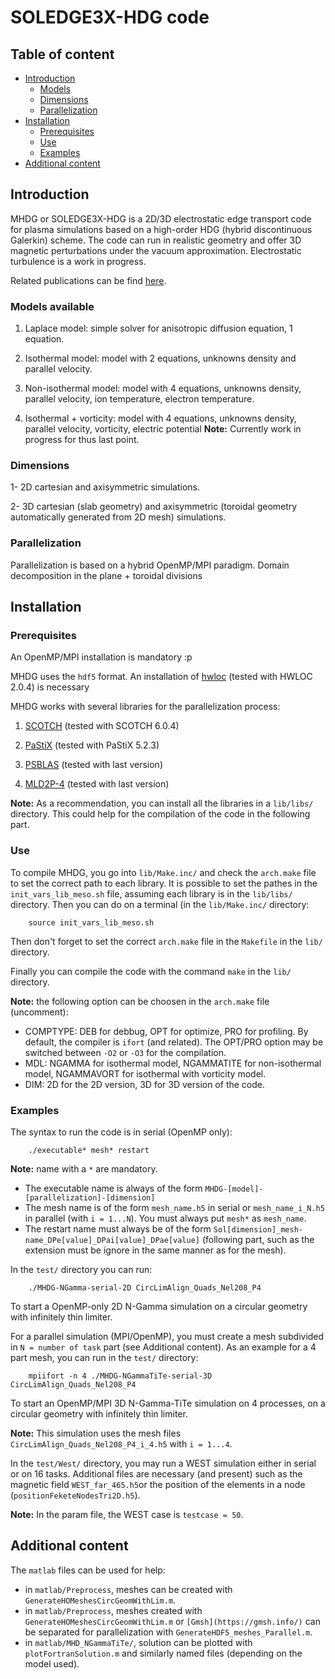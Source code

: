 # SOLEDGE3X-HDG code

## Table of content
- [Introduction](#introduction)
    - [Models](#models-available)
    - [Dimensions](#dimensions)
    - [Parallelization](#parallelization)
- [Installation](#installation)
    - [Prerequisites](#prerequisites)
    - [Use](#use)
    - [Examples](#examples)
- [Additional content](#additional-content)

## Introduction
MHDG or SOLEDGE3X-HDG is a 2D/3D electrostatic edge transport code for plasma simulations based on a high-order HDG (hybrid discontinuous Galerkin) scheme.
The code can run in realistic geometry and offer 3D magnetic perturbations under the vacuum approximation.
Electrostatic turbulence is a work in progress.

Related publications can be find [here](https://giorgianig.wixsite.com/giorgianig/publications).

### Models available
1. Laplace model: simple solver for anisotropic diffusion equation, 1 equation.

2. Isothermal model: model with 2 equations, unknowns density and parallel velocity.

3. Non-isothermal model: model with 4 equations, unknowns density, parallel velocity, ion temperature, electron temperature.

4. Isothermal + vorticity: model with 4 equations, unknowns density, parallel velocity, vorticity, electric potential
**Note:** Currently work in progress for thus last point.

### Dimensions

1- 2D cartesian and axisymmetric simulations.

2- 3D cartesian (slab geometry) and axisymmetric (toroidal geometry automatically generated from 2D mesh) simulations.

### Parallelization

Parallelization is based on a hybrid OpenMP/MPI paradigm. Domain decomposition in the plane + toroidal divisions

## Installation

### Prerequisites

An OpenMP/MPI installation is mandatory :p

MHDG uses the `hdf5` format. An installation of [hwloc](https://www.open-mpi.org/projects/hwloc/) (tested with HWLOC 2.0.4) is necessary

MHDG works with several libraries for the parallelization process:

1. [SCOTCH](https://gitlab.inria.fr/scotch/scotch) (tested with SCOTCH 6.0.4)

2. [PaStiX](http://pastix.gforge.inria.fr/files/README-txt.html) (tested with PaStiX 5.2.3)

3. [PSBLAS](https://github.com/sfilippone/psblas3) (tested with last version)

4. [MLD2P-4](https://github.com/sfilippone/mld2p4-2) (tested with last version)


**Note:** As a recommendation, you can install all the libraries in a `lib/libs/` directory. This could help for the compilation of the code in the following part. 

### Use

To compile MHDG, you go into `lib/Make.inc/` and check the `arch.make` file to set the correct path to each library.
It is possible to set the pathes in the `init_vars_lib_meso.sh` file, assuming each library is in the `lib/libs/` directory. Then you can do on a terminal (in the `lib/Make.inc/` directory:

```
    source init_vars_lib_meso.sh
```
Then don't forget to set the correct `arch.make` file in the `Makefile` in the `lib/` directory.

Finally you can compile the code with the command `make` in the `lib/` directory.

**Note:** the following option can be choosen in the `arch.make` file (uncomment):
- COMPTYPE: DEB for debbug, OPT for optimize, PRO for profiling. By default, the compiler is `ifort` (and related). The OPT/PRO option may be switched between `-O2` or `-O3` for the compilation.
- MDL: NGAMMA for isothermal model, NGAMMATITE for non-isothermal model, NGAMMAVORT for isothermal with vorticity model.
- DIM: 2D for the 2D version, 3D for 3D version of the code.

### Examples
The syntax to run the code is in serial (OpenMP only):

```
    ./executable* mesh* restart
```
**Note:** name with a `*` are mandatory.

- The executable name is always of the form `MHDG-[model]-[parallelization]-[dimension]`
- The mesh name is of the form `mesh_name.h5` in serial or `mesh_name_i_N.h5` in parallel (with `i = 1...N`). You must always put `mesh*` as `mesh_name`.
- The restart name must always be of the form `Sol[dimension]_mesh-name_DPe[value]_DPai[value]_DPae[value]` (following part, such as the extension must be ignore in the same manner as for the mesh).

In the `test/` directory you can run:

```
    ./MHDG-NGamma-serial-2D CircLimAlign_Quads_Nel208_P4
```
To start a OpenMP-only 2D N-Gamma simulation on a circular geometry with infinitely thin limiter.

For a parallel simulation (MPI/OpenMP), you must create a mesh subdivided in `N = number of task` part (see Additional content). 
As an example for a 4 part mesh, you can run in the `test/` directory:
```
    mpiifort -n 4 ./MHDG-NGammaTiTe-serial-3D CircLimAlign_Quads_Nel208_P4
```
To start an OpenMP/MPI 3D N-Gamma-TiTe simulation on 4 processes, on a circular geometry with infinitely thin limiter.

**Note:** This simulation uses the mesh files `CircLimAlign_Quads_Nel208_P4_i_4.h5` with `i = 1...4`.

In the `test/West/` directory, you may run a WEST simulation either in serial or on 16 tasks. Additional files are necessary (and present) such as the magnetic field `WEST_far_465.h5`or the position of the elements in a node (`positionFeketeNodesTri2D.h5`).

**Note:** In the param file, the WEST case is `testcase = 50`.

## Additional content

The `matlab` files can be used for help:
- in `matlab/Preprocess`, meshes can be created with `GenerateHOMeshesCircGeomWithLim.m`.
- in `matlab/Preprocess`, meshes created with `GenerateHOMeshesCircGeomWithLim.m` or `[Gmsh](https://gmsh.info/)` can be separated for parallelization with `GenerateHDF5_meshes_Parallel.m`.
- in `matlab/MHD_NGammaTiTe/`, solution can be plotted with `plotFortranSolution.m` and similarly named files (depending on the model used).
